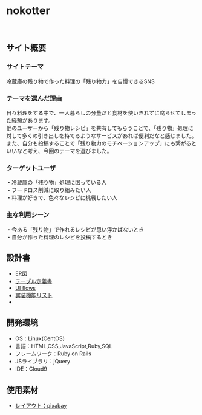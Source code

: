 # nokotter
​
## サイト概要
### サイトテーマ
冷蔵庫の残り物で作った料理の「残り物力」を自慢できるSNS
​
### テーマを選んだ理由
日々料理をする中で、一人暮らしの分量だと食材を使いきれずに腐らせてしまった経験があります。<br>
他のユーザーから「残り物レシピ」を共有してもらうことで、「残り物」処理に対して多くの引き出しを持てるようなサービスがあれば便利だなと感じました。<br>
また、自分も投稿することで「残り物力のモチベーションアップ」にも繋がるといいなと考え、今回のテーマを選びました。
​
### ターゲットユーザ
・冷蔵庫の「残り物」処理に困っている人<br>
・フードロス削減に取り組みたい人<br>
・料理が好きで、色々なレシピに挑戦したい人
​
### 主な利用シーン
・今ある「残り物」で作れるレシピが思い浮かばないとき<br>
・自分が作った料理のレシピを投稿するとき
​
## 設計書
- [ER図](https://app.diagrams.net/#G1ScSDn-DR8lQsCqv-giPhnx_xixcKON7T)
- [テーブル定義書](https://docs.google.com/spreadsheets/d/1p8kBx3VR5GLwp3cQW9QOw78Bgp13V1AC/edit#gid=22058163)
- [UI flows](https://app.diagrams.net/#G1-hh_UuyV0PmUer_UfQPSQO6UH9rPexH8)
- [実装機能リスト](https://docs.google.com/spreadsheets/d/1ndyJYIRFmsurug0ty-7MhXRFFZoejqSKGOTw2hcf3sM/edit#gid=1898975908)
-
## 開発環境
- OS：Linux(CentOS)
- 言語：HTML,CSS,JavaScript,Ruby,SQL
- フレームワーク：Ruby on Rails
- JSライブラリ：jQuery
- IDE：Cloud9
​
## 使用素材
- [レイアウト：pixabay](https://pixabay.com/photos/soup-tomato-healthy-homemade-1429793/)